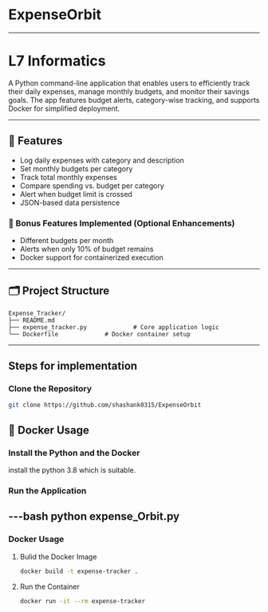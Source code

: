 # ExpenseOrbit
---

# L7 Informatics

A Python command-line application that enables users to efficiently track their daily expenses, manage monthly budgets, and monitor their savings goals. The app features budget alerts, category-wise tracking, and supports Docker for simplified deployment.

---

## 🚀 Features

- Log daily expenses with category and description
- Set monthly budgets per category
- Track total monthly expenses
- Compare spending vs. budget per category
- Alert when budget limit is crossed
- JSON-based data persistence

### 🏅 Bonus Features Implemented (Optional Enhancements)

- Different budgets per month
- Alerts when only 10% of budget remains
- Docker support for containerized execution

---

## 🗂️ Project Structure

```
Expense_Tracker/
├── README.md
├── expense_tracker.py             # Core application logic
└── Dockerfile             # Docker container setup
```

---

## Steps for implementation

### Clone the Repository
```bash
git clone https://github.com/shashank0315/ExpenseOrbit
```

## 🐳 Docker Usage

### Install the Python and the Docker

install the python 3.8 which is suitable.

### Run the Application
---bash
python expense_Orbit.py
---
### Docker Usage

1. Bulid the Docker Image
   ```bash
   docker build -t expense-tracker .
   ```
3. Run the Container
   ```bash
   docker run -it --rm expense-tracker
   ```

   

